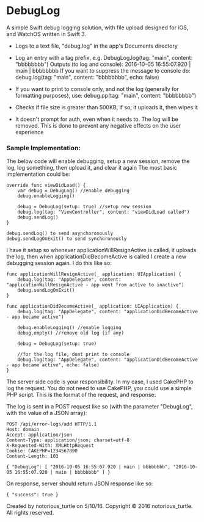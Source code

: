# DebugLog
A simple Swift debug logging solution, with file upload designed for iOS, and WatchOS written in Swift 3.

  - Logs to a text file, "debug.log" in the app's Documents directory
  - Log an entry with a tag prefix, e.g.
      DebugLog.log(tag: "main", content: "bbbbbbbb")
    Outputs (to log and console):
      2016-10-05 16:55:07.920 | main | bbbbbbbb
    If you want to suppress the message to console do:
      debug.log(tag: "main", content: "bbbbbbbb", echo: false)
  - If you want to print to console only, and not the log (generally for formatting purposes), use:
      debug.pp(tag: "main", content: "bbbbbbbb")

  - Checks if file size is greater than 500KB, if so, it uploads it, then wipes it
  - It doesn't prompt for auth, even when it needs to. The log will be removed.
    This is done to prevent any negative effects on the user experience

### Sample Implementation:

The below code will enable debugging, setup a new session, remove the log, log something, then upload it, and clear it again
The most basic implementation could be:

    override func viewDidLoad() {
        var debug = DebugLog() //enable debugging
        debug.enableLogging()
 
        debug = DebugLog(setup: true) //setup new session
        debug.log(tag: "ViewController", content: "viewDidLoad called")
        debug.sendLog()
    }

    debug.sendLog() to send asynchoronously
    debug.sendLogOnExit() to send synchoronously
 
I have it setup so whenever applicationWillResignActive is called, it uploads the log, then when applicationDidBecomeActive is called I create a new debugging session again. I do this like so:
 
    func applicationWillResignActive(_ application: UIApplication) {
        debug.log(tag: "AppDelegate", content: "applicationWillResignActive - app went from active to inactive")
        debug.sendLogOnExit()
    }
     
    func applicationDidBecomeActive(_ application: UIApplication) {
        debug.log(tag: "AppDelegate", content: "applicationDidBecomeActive - app became active")
 
        debug.enableLogging() //enable logging
        debug.empty() //remove old log (if any)
 
        debug = DebugLog(setup: true)
 
        //for the log file, dont print to console
        debug.log(tag: "AppDelegate", content: "applicationDidBecomeActive - app became active", echo: false)
    }

The server side code is your responsibility. In my case, I used CakePHP to log the request. You do not need to use CakePHP, you could use a simple PHP script. This is the format of the request, and response:

The log is sent in a POST request like so (with the parameter "DebugLog", with the value of a JSON array):

    POST /api/error-logs/add HTTP/1.1
    Host: domain
    Accept: application/json
    Content-Type: application/json; charset=utf-8
    X-Requested-With: XMLHttpRequest
    Cookie: CAKEPHP=1234567890
    Content-Length: 103

    { "DebugLog": [ "2016-10-05 16:55:07.920 | main | bbbbbbbb", "2016-10-05 16:55:07.920 | main | bbbbbbbb" ] }
 
On response, server should return JSON response like so:

    { "success": true }

Created by notorious_turtle on 5/10/16.
Copyright © 2016 notorious_turtle. All rights reserved.
